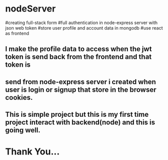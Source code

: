 # nodeServer

#creating full-stack form
#full authentication in node-express server with json web token
#store user profile and account data in mongodb
#use react as frontend 

## I make the profile data to access when the jwt token is send back from the frontend and that token is
## send from node-express server i created when user is login or signup that store in the browser cookies.
## This is simple project but this is my first time project interact with backend(node) and this is going well.
# Thank You...
